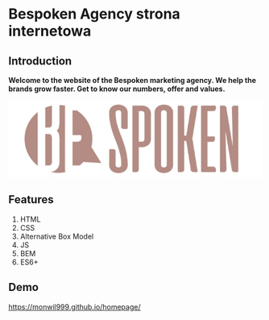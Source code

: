 # Bespoken Agency strona internetowa

## Introduction

**Welcome to the website of the Bespoken marketing agency.
We help the brands grow faster.
Get to know our numbers, offer and values.**

![Bespoken](./images/Bespoken.jpg)

## Features

1. HTML
1. CSS
1. Alternative Box Model
1. JS
1. BEM
1. ES6+


## Demo

https://monwil999.github.io/homepage/
